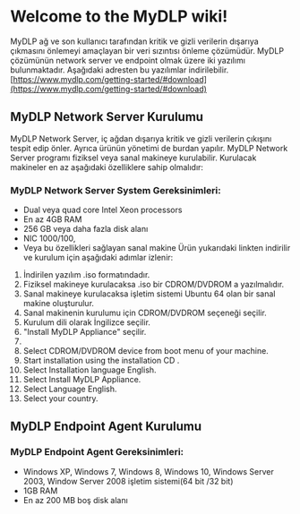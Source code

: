 # Welcome to the MyDLP wiki!
MyDLP ağ ve son kullanıcı tarafından kritik ve gizli verilerin dışarıya çıkmasını önlemeyi amaçlayan bir veri sızıntısı önleme çözümüdür. 
MyDLP çözümünün network server ve endpoint olmak üzere iki yazılımı bulunmaktadır. Aşağıdaki adresten bu yazılımlar indirilebilir.[https://www.mydlp.com/getting-started/#download](https://www.mydlp.com/getting-started/#download)
## MyDLP Network Server Kurulumu
MyDLP Network Server, iç ağdan dışarıya kritik ve gizli verilerin çıkışını tespit edip önler. Ayrıca ürünün yönetimi de burdan yapılır. 
MyDLP Network Server programı fiziksel veya sanal makineye kurulabilir. Kurulacak makineler en az aşağıdaki özelliklere sahip olmalıdır:
### MyDLP Network Server System Gereksinimleri:
* Dual veya quad core Intel Xeon processors 
* En az 4GB RAM
* 256 GB veya daha fazla disk alanı
* NIC 1000/100,
* Veya bu özellikleri sağlayan sanal makine 
Ürün yukarıdaki linkten indirilir ve kurulum için aşağıdaki adımlar izlenir: 
1. İndirilen yazılım .iso formatındadır. 
2. Fiziksel makineye kurulacaksa .iso bir CDROM/DVDROM a yazılmalıdır.
3. Sanal makineye kurulacaksa işletim sistemi Ubuntu 64 olan bir sanal makine oluşturulur. 
4. Sanal makinenin kurulumu için CDROM/DVDROM seçeneği seçilir. 
5. Kurulum dili olarak İngilizce seçilir. 
6. "Install MyDLP Appliance" seçilir. 
7. 
2. Select CDROM/DVDROM device from boot menu of your machine.
3. Start installation using the installation CD .
4. Select Installation language English.
5. Select Install MyDLP Appliance.
6. Select Language English.
7. Select your country. 
## MyDLP Endpoint Agent Kurulumu
### MyDLP Endpoint Agent Gereksinimleri:
* Windows XP, Windows 7, Windows 8, Windows 10, Windows Server 2003, Window Server 2008 işletim sistemi(64 bit /32 bit)
* 1GB RAM
* En az 200 MB boş disk alanı 



